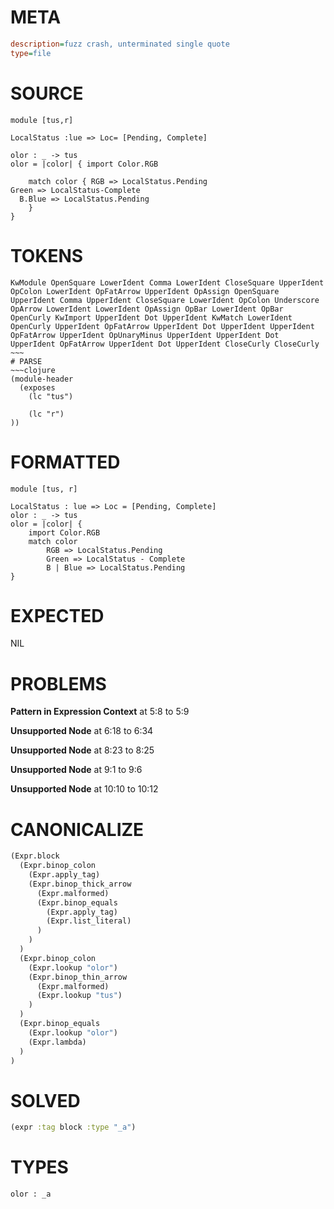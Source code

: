# META
~~~ini
description=fuzz crash, unterminated single quote
type=file
~~~
# SOURCE
~~~roc
module [tus,r]

LocalStatus :lue => Loc= [Pending, Complete]

olor : _ -> tus
olor = |color| { import Color.RGB

    match color { RGB => LocalStatus.Pending
Green => LocalStatus-Complete
  B.Blue => LocalStatus.Pending
    }
}
~~~
# TOKENS
~~~text
KwModule OpenSquare LowerIdent Comma LowerIdent CloseSquare UpperIdent OpColon LowerIdent OpFatArrow UpperIdent OpAssign OpenSquare UpperIdent Comma UpperIdent CloseSquare LowerIdent OpColon Underscore OpArrow LowerIdent LowerIdent OpAssign OpBar LowerIdent OpBar OpenCurly KwImport UpperIdent Dot UpperIdent KwMatch LowerIdent OpenCurly UpperIdent OpFatArrow UpperIdent Dot UpperIdent UpperIdent OpFatArrow UpperIdent OpUnaryMinus UpperIdent UpperIdent Dot UpperIdent OpFatArrow UpperIdent Dot UpperIdent CloseCurly CloseCurly ~~~
# PARSE
~~~clojure
(module-header
  (exposes
    (lc "tus")

    (lc "r")
))
~~~
# FORMATTED
~~~roc
module [tus, r]

LocalStatus : lue => Loc = [Pending, Complete]
olor : _ -> tus
olor = |color| {
	import Color.RGB
	match color
		RGB => LocalStatus.Pending
		Green => LocalStatus - Complete
		B | Blue => LocalStatus.Pending
}
~~~
# EXPECTED
NIL
# PROBLEMS
**Pattern in Expression Context**
at 5:8 to 5:9

**Unsupported Node**
at 6:18 to 6:34

**Unsupported Node**
at 8:23 to 8:25

**Unsupported Node**
at 9:1 to 9:6

**Unsupported Node**
at 10:10 to 10:12

# CANONICALIZE
~~~clojure
(Expr.block
  (Expr.binop_colon
    (Expr.apply_tag)
    (Expr.binop_thick_arrow
      (Expr.malformed)
      (Expr.binop_equals
        (Expr.apply_tag)
        (Expr.list_literal)
      )
    )
  )
  (Expr.binop_colon
    (Expr.lookup "olor")
    (Expr.binop_thin_arrow
      (Expr.malformed)
      (Expr.lookup "tus")
    )
  )
  (Expr.binop_equals
    (Expr.lookup "olor")
    (Expr.lambda)
  )
)
~~~
# SOLVED
~~~clojure
(expr :tag block :type "_a")
~~~
# TYPES
~~~roc
olor : _a
~~~
